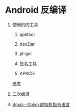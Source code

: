 # Android 反编译


1. 使用的的工具
	
	1) apktool 
	
	2) dex2jar 
	
	3) jd-gui 
	
	4) 签名工具
	
	5) APKIDE
	
	[参考](http://www.eoeandroid.com/thread-314436-1-1.html)

2. 二次编译

3. [Smali--Dalvik虚拟机指令语言](http://blog.csdn.net/wdaming1986/article/details/8299996)

